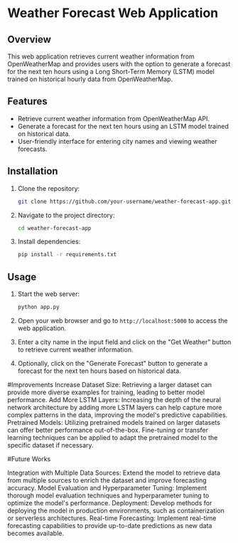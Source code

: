 
# Weather Forecast Web Application

## Overview

This web application retrieves current weather information from OpenWeatherMap and provides users with the option to generate a forecast for the next ten hours using a Long Short-Term Memory (LSTM) model trained on historical hourly data from OpenWeatherMap.

## Features

- Retrieve current weather information from OpenWeatherMap API.
- Generate a forecast for the next ten hours using an LSTM model trained on historical data.
- User-friendly interface for entering city names and viewing weather forecasts.

## Installation

1. Clone the repository:

    ```bash
    git clone https://github.com/your-username/weather-forecast-app.git
    ```

2. Navigate to the project directory:

    ```bash
    cd weather-forecast-app
    ```

3. Install dependencies:

    ```bash
    pip install -r requirements.txt
    ```

## Usage

1. Start the web server:

    ```bash
    python app.py
    ```

2. Open your web browser and go to `http://localhost:5000` to access the web application.

3. Enter a city name in the input field and click on the "Get Weather" button to retrieve current weather information.

4. Optionally, click on the "Generate Forecast" button to generate a forecast for the next ten hours based on historical data.

#Improvements
Increase Dataset Size: Retrieving a larger dataset can provide more diverse examples for training, leading to better model performance.
Add More LSTM Layers: Increasing the depth of the neural network architecture by adding more LSTM layers can help capture more complex patterns in the data, improving the model's predictive capabilities.
Pretrained Models: Utilizing pretrained models trained on larger datasets can offer better performance out-of-the-box. Fine-tuning or transfer learning techniques can be applied to adapt the pretrained model to the specific dataset if necessary.

#Future Works

Integration with Multiple Data Sources: Extend the model to retrieve data from multiple sources to enrich the dataset and improve forecasting accuracy.
Model Evaluation and Hyperparameter Tuning: Implement thorough model evaluation techniques and hyperparameter tuning to optimize the model's performance.
Deployment: Develop methods for deploying the model in production environments, such as containerization or serverless architectures.
Real-time Forecasting: Implement real-time forecasting capabilities to provide up-to-date predictions as new data becomes available.





